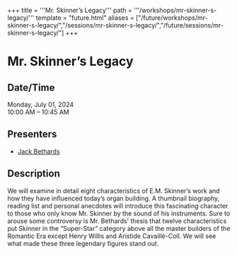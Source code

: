 +++
title = '''Mr. Skinner’s Legacy'''
path = '''/workshops/mr-skinner-s-legacy/'''
template = "future.html"
aliases = ["/future/workshops/mr-skinner-s-legacy/","/sessions/mr-skinner-s-legacy/","/future/sessions/mr-skinner-s-legacy/"]
+++

<h1>Mr. Skinner’s Legacy</h1>

<h2>Date/Time</h2>
<p>Monday, July 01, 2024<br>
10:00 AM – 10:45 AM</p>
<h2>Presenters</h2>
<ul>
<li><a href="/presenters/jack-bethards/">Jack Bethards</a></li>
</ul>
<h2>Description</h2>

We will examine in detail eight characteristics of E.M. Skinner’s work and how they have influenced today’s organ building. A thumbnail biography, reading list and personal anecdotes will introduce this fascinating character to those who only know Mr. Skinner by the sound of his instruments. Sure to arouse some controversy is Mr. Bethards’ thesis that twelve characteristics put Skinner in the “Super-Star” category above all the master builders of the Romantic Era except Henry Willis and Aristide Cavaillé-Coll. We will see what made these three legendary figures stand out.


